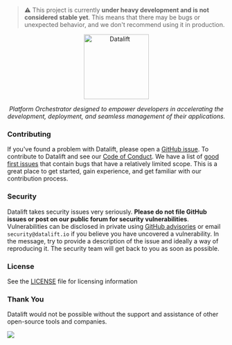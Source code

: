 > :warning: This project is currently **under heavy development and is not considered stable yet**. This means that there may be bugs or unexpected behavior, and we don't recommend using it in production.
>
<p align="center">
  <a href="https://datalift.io"><img src="https://datalift.io/images/logo.png" height="150px" alt="Datalift"></a>
</p>
<p align="center">
  <em>Platform Orchestrator designed to empower developers in accelerating the development, deployment, and seamless management of their applications.</em>
</p>

### Contributing

If you've found a problem with Datalift, please open a [GitHub issue](https://github.com/datalifthq/datalift/issues/new/choose). To contribute to Datalift and see our [Code of Conduct](https://github.com/datalifthq/datalift/tree/master/CODE_OF_CONDUCT.md). We have a list of [good first issues](https://github.com/datalifthq/datalift/labels/contributor-program) that contain bugs that have a relatively limited scope. This is a great place to get started, gain experience, and get familiar with our contribution process.

### Security

Datalift takes security issues very seriously. **Please do not file GitHub issues or post on our public forum for security vulnerabilities**. Vulnerabilities can be disclosed in private using [GitHub advisories](https://github.com/DataliftHQ/datalift/security) or email `security@datalift.io` if you believe you have uncovered a vulnerability. In the message, try to provide a description of the issue and ideally a way of reproducing it. The security team will get back to you as soon as possible.

### License

See the [LICENSE](https://github.com/datalifthq/datalift/tree/master/LICENSE) file for licensing information

### Thank You

Datalift would not be possible without the support and assistance of other open-source tools and companies.

<a href="https://github.com/datalifthq/datalift/graphs/contributors">
  <img src="https://contrib.rocks/image?repo=datalifthq/datalift"/>
</a>